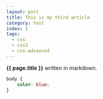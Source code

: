```yaml
---
layout: post
title: This is my third article
category: test
index: 2
tags: 
  - css
  - css3
  - css-advanced
---
```


**{{ page.title }}** written in markdown.
```css
body {
    color: blue;
}
```
